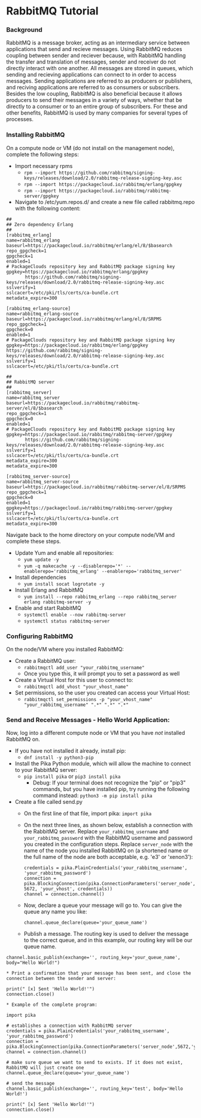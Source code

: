 # RabbitMQ Tutorial

### Background
RabbitMQ is a message broker, acting as an intermediary service between applications that send and recieve messages. Using RabbitMQ reduces coupling between sender and reciever because, with RabbitMQ handling the transfer and translation of messages, sender and receiver do not directly interact with one another. All messages are stored in queues, which sending and recieving applications can connect to in order to access messages. Sending applications are referred to as producers or publishers, and reciving applications are referred to as consumers or subscribers. Besides the low coupling, RabbitMQ is also beneficial because it allows producers to send their messages in a variety of ways, whether that be directly to a consumer or to an entire group of subscribers. For these and other benefits, RabbitMQ is used by many companies for several types of processes.

### Installing RabbitMQ
On a compute node or VM (do not install on the management node), complete the following steps:
* Import necessary rpms
    * `rpm --import https://github.com/rabbitmq/signing-keys/releases/download/2.0/rabbitmq-release-signing-key.asc`
    * `rpm --import https://packagecloud.io/rabbitmq/erlang/gpgkey`
    * `rpm --import https://packagecloud.io/rabbitmq/rabbitmq-server/gpgkey`
* Navigate to /etc/yum.repos.d/ and create a new file called rabbitmq.repo with the following content:
``` 
##
## Zero dependency Erlang
##
[rabbitmq_erlang]
name=rabbitmq_erlang
baseurl=https://packagecloud.io/rabbitmq/erlang/el/8/$basearch
repo_gpgcheck=1
gpgcheck=1
enabled=1
# PackageClouds repository key and RabbitMQ package signing key
gpgkey=https://packagecloud.io/rabbitmq/erlang/gpgkey
       https://github.com/rabbitmq/signing-keys/releases/download/2.0/rabbitmq-release-signing-key.asc
sslverify=1
sslcacert=/etc/pki/tls/certs/ca-bundle.crt
metadata_expire=300

[rabbitmq_erlang-source]
name=rabbitmq_erlang-source
baseurl=https://packagecloud.io/rabbitmq/erlang/el/8/SRPMS
repo_gpgcheck=1
gpgcheck=0
enabled=1
# PackageClouds repository key and RabbitMQ package signing key
gpgkey=https://packagecloud.io/rabbitmq/erlang/gpgkey
https://github.com/rabbitmq/signing-keys/releases/download/2.0/rabbitmq-release-signing-key.asc
sslverify=1
sslcacert=/etc/pki/tls/certs/ca-bundle.crt

##
## RabbitMQ server
##
[rabbitmq_server]
name=rabbitmq_server
baseurl=https://packagecloud.io/rabbitmq/rabbitmq-server/el/8/$basearch
repo_gpgcheck=1
gpgcheck=0
enabled=1
# PackageClouds repository key and RabbitMQ package signing key
gpgkey=https://packagecloud.io/rabbitmq/rabbitmq-server/gpgkey
       https://github.com/rabbitmq/signing-keys/releases/download/2.0/rabbitmq-release-signing-key.asc
sslverify=1
sslcacert=/etc/pki/tls/certs/ca-bundle.crt
metadata_expire=300
metadata_expire=300

[rabbitmq_server-source]
name=rabbitmq_server-source
baseurl=https://packagecloud.io/rabbitmq/rabbitmq-server/el/8/SRPMS
repo_gpgcheck=1
gpgcheck=0
enabled=1
gpgkey=https://packagecloud.io/rabbitmq/rabbitmq-server/gpgkey
sslverify=1
sslcacert=/etc/pki/tls/certs/ca-bundle.crt
metadata_expire=300
```

Navigate back to the home directory on your compute node/VM and complete these steps.
* Update Yum and enable all repositories:
    * `yum update -y`
    * `yum -q makecache -y --disablerepo='*' --enablerepo='rabbitmq_erlang' --enablerepo='rabbitmq_server'`
* Install dependencies
    * `yum install socat logrotate -y` 
* Install Erlang and RabbitMQ
    * `yum install --repo rabbitmq_erlang --repo rabbitmq_server erlang rabbitmq-server -y`
* Enable and start RabbitMQ
    * `systemctl enable --now rabbitmq-server`
    * `systemctl status rabbitmq-server`

### Configuring RabbitMQ
On the node/VM where you installed RabbitMQ:
* Create a RabbitMQ user:
    * `rabbitmqctl add_user "your_rabbitmq_username"`
    * Once you type this, it will prompt you to set a password as well
* Create a Virtual Host for this user to connect to:
    * `rabbitmqctl add_vhost "your_vhost_name"`
* Set permissions, so the user you created can access your Virtual Host:
    * `rabbitmqctl set_permissions -p "your_vhost_name" "your_rabbitmq_username" ".*" ".*" ".*"`

### Send and Receive Messages - Hello World Application:
Now, log into a different compute node or VM that you have *not* installed RabbitMQ on.
* If you have not installed it already, install pip:
    * `dnf install -y python3-pip`
* Install the Pika Python module, which will allow the machine to connect to your RabbitMQ server:
    * `pip install pika` or `pip3 install pika`
        * Debug: If your terminal does not recognize the "pip" or "pip3" commands, but you have installed pip, try running the following command instead: `python3 -m pip install pika`
* Create a file called send.py 
    * On the first line of that file, import pika: `import pika`
    * On the next three lines, as shown below, establish a connection with the RabbitMQ server. Replace `your_rabbitmq_username` and `your_rabbitmq_password` with the RabbitMQ username and password you created in the configuration steps. Replace `server_node` with the name of the node you installed RabbitMQ on (a shortened name or the full name of the node are both acceptable, e.g. 'e3' or 'xenon3'):

          credentials = pika.PlainCredentials('your_rabbitmq_username', 'your_rabbitmq_password')
          connection =  pika.BlockingConnection(pika.ConnectionParameters('server_node', 5672, 'your_vhost', credentials))
          channel = connection.channel()

    * Now, declare a queue your message will go to. You can give the queue any name you like:

          channel.queue_declare(queue='your_queue_name')

    * Publish a message. The routing key is used to deliver the message to the correct queue, and in this example, our routing key will be our queue name.
```
channel.basic_publish(exchange='', routing_key='your_queue_name', body="Hello World!")
```
    * Print a confirmation that your message has been sent, and close the connection between the sender and server: 
```
print(" [x] Sent 'Hello World!'")
connection.close()
```
    * Example of the complete program:
```
import pika

# establishes a connection with RabbitMQ server
credentials = pika.PlainCredentials('your_rabbitmq_username', 'your_rabbitmq_password')
connection = pika.BlockingConnection(pika.ConnectionParameters('server_node',5672,'your_vhost',credentials))
channel = connection.channel()

# make sure queue we want to send to exists. If it does not exist, RabbitMQ will just create one
channel.queue_declare(queue='your_queue_name')

# send the message
channel.basic_publish(exchange='', routing_key='test', body='Hello World!')

print(" [x] Sent 'Hello World!'")
connection.close()
```

